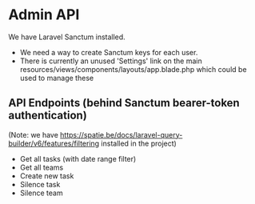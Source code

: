 # Admin API

We have Laravel Sanctum installed.

- We need a way to create Sanctum keys for each user.
- There is currently an unused 'Settings' link on the main resources/views/components/layouts/app.blade.php which could be used to manage these

## API Endpoints (behind Sanctum bearer-token authentication)

(Note: we have https://spatie.be/docs/laravel-query-builder/v6/features/filtering installed in the project)

- Get all tasks (with date range filter)
- Get all teams
- Create new task
- Silence task
- Silence team
